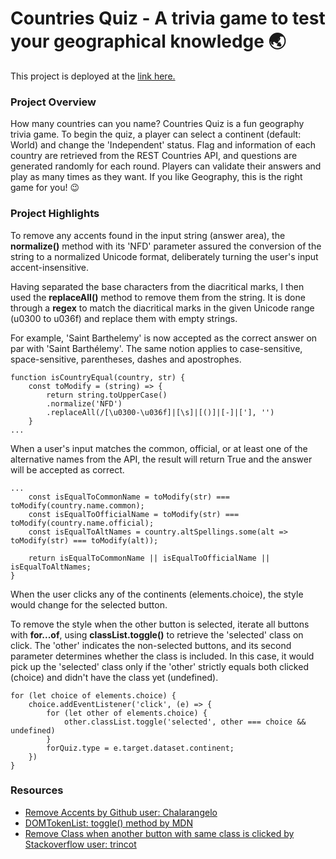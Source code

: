 # Countries Quiz - A trivia game to test your geographical knowledge 🌏

This project is deployed at the [link here.](https://countriesquizbymtdt.netlify.app/)

### Project Overview
How many countries can you name? Countries Quiz is a fun geography trivia game. To begin the quiz, a player can select a continent (default: World) and change the 'Independent' status. Flag and information of each country are retrieved from the REST Countries API, and questions are generated randomly for each round. Players can validate their answers and play as many times as they want. If you like Geography, this is the right game for you! 😉

### Project Highlights
To remove any accents found in the input string (answer area), the **normalize()** method with its 'NFD' parameter assured the conversion of the string to a normalized Unicode format, deliberately turning the user's input accent-insensitive.

Having separated the base characters from the diacritical marks, I then used the **replaceAll()** method to remove them from the string. It is done through a **regex** to match the diacritical marks in the given Unicode range (u0300 to u036f) and replace them with empty strings.

For example, 'Saint Barthelemy' is now accepted as the correct answer on par with 'Saint Barthélemy'. The same notion applies to case-sensitive, space-sensitive, parentheses, dashes and apostrophes.
```
function isCountryEqual(country, str) {
    const toModify = (string) => {
        return string.toUpperCase()
        .normalize('NFD')
        .replaceAll(/[\u0300-\u036f]|[\s]|[()]|[-]|['], '')
    }
...
```
When a user's input matches the common, official, or at least one of the alternative names from the API, the result will return True and the answer will be accepted as correct.
```
...
    const isEqualToCommonName = toModify(str) === toModify(country.name.common);
    const isEqualToOfficialName = toModify(str) === toModify(country.name.official);
    const isEqualToAltNames = country.altSpellings.some(alt => toModify(str) === toModify(alt));

    return isEqualToCommonName || isEqualToOfficialName || isEqualToAltNames;
}
```

When the user clicks any of the continents (elements.choice), the style would change for the selected button.

To remove the style when the other button is selected, iterate all buttons with **for...of**, using **classList.toggle()** to retrieve the 'selected' class on click. The 'other' indicates the non-selected buttons, and its second parameter determines whether the class is included. In this case, it would pick up the 'selected' class only if the 'other' strictly equals both clicked (choice) and didn't have the class yet (undefined).
```
for (let choice of elements.choice) {
    choice.addEventListener('click', (e) => {
        for (let other of elements.choice) {
            other.classList.toggle('selected', other === choice && undefined)
        }
        forQuiz.type = e.target.dataset.continent;
    })
}
```

### Resources
- [Remove Accents by Github user: Chalarangelo](https://github.com/Chalarangelo/30-seconds-of-code/blob/master/content/snippets/js/s/remove-accents.md)
- [DOMTokenList: toggle() method by MDN](https://developer.mozilla.org/en-US/docs/Web/API/DOMTokenList/toggle)
- [Remove Class when another button with same class is clicked by Stackoverflow user: trincot](https://stackoverflow.com/a/75705538/20055605)

